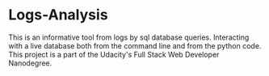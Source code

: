 # Logs-Analysis
This is an informative tool from logs by sql database queries. Interacting with a live database both from the command line and from the python code. This project is a part of the Udacity's Full Stack Web Developer Nanodegree.
